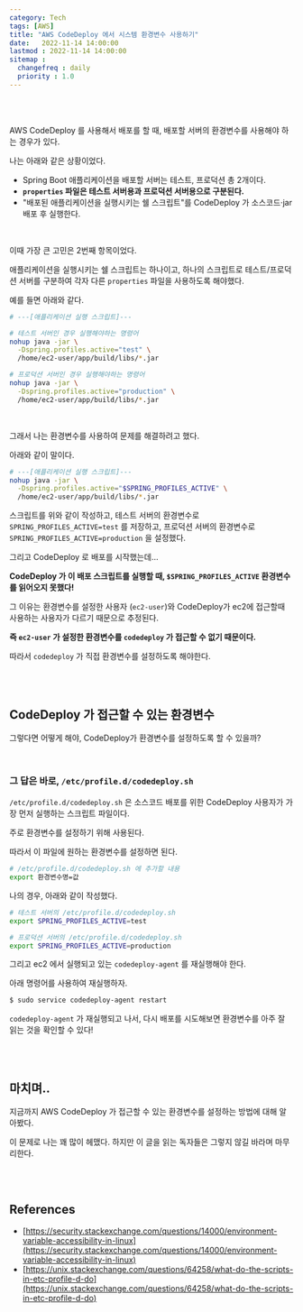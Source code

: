 ```yaml
---
category: Tech
tags: [AWS]
title: "AWS CodeDeploy 에서 시스템 환경변수 사용하기"
date:   2022-11-14 14:00:00 
lastmod : 2022-11-14 14:00:00
sitemap :
  changefreq : daily
  priority : 1.0
---
```


<br/><br/>

AWS CodeDeploy 를 사용해서 배포를 할 때, 배포할 서버의 환경변수를 사용해야 하는 경우가 있다.

나는 아래와 같은 상황이었다.

- Spring Boot 애플리케이션을 배포할 서버는 테스트, 프로덕션 총 2개이다.
- **`properties` 파일은 테스트 서버용과 프로덕션 서버용으로 구분된다.**
- "배포된 애플리케이션을 실행시키는 쉘 스크립트"를 CodeDeploy 가 소스코드·jar 배포 후 실행한다.

<br/>

이때 가장 큰 고민은 2번째 항목이었다.

애플리케이션을 실행시키는 쉘 스크립트는 하나이고, 하나의 스크립트로 테스트/프로덕션 서버를 구분하여 각자 다른 `properties` 파일을 사용하도록 해야했다.

예를 들면 아래와 같다.

```bash
# ---[애플리케이션 실행 스크립트]---

# 테스트 서버인 경우 실행해야하는 명령어
nohup java -jar \
  -Dspring.profiles.active="test" \
  /home/ec2-user/app/build/libs/*.jar

# 프로덕션 서버인 경우 실행해야하는 명령어
nohup java -jar \
  -Dspring.profiles.active="production" \
  /home/ec2-user/app/build/libs/*.jar
```

<br/>

그래서 나는 환경변수를 사용하여 문제를 해결하려고 했다.

아래와 같이 말이다.

```bash
# ---[애플리케이션 실행 스크립트]---
nohup java -jar \
  -Dspring.profiles.active="$SPRING_PROFILES_ACTIVE" \
  /home/ec2-user/app/build/libs/*.jar
```

스크립트를 위와 같이 작성하고, 테스트 서버의 환경변수로 `SPRING_PROFILES_ACTIVE=test` 를 저장하고, 프로덕션 서버의 환경변수로 `SPRING_PROFILES_ACTIVE=production` 을 설정했다.

그리고 CodeDeploy 로 배포를 시작했는데…

**CodeDeploy 가 이 배포 스크립트를 실행할 때, `$SPRING_PROFILES_ACTIVE` 환경변수를 읽어오지 못했다!**

그 이유는 환경변수를 설정한 사용자 (`ec2-user`)와 CodeDeploy가 ec2에 접근할때 사용하는 사용자가 다르기 때문으로 추정된다.

**즉 `ec2-user` 가 설정한 환경변수를 `codedeploy` 가 접근할 수 없기 때문이다.**

따라서 `codedeploy` 가 직접 환경변수를 설정하도록 해야한다.

<br/><br/>

## CodeDeploy 가 접근할 수 있는 환경변수

그렇다면 어떻게 해야, CodeDeploy가 환경변수를 설정하도록 할 수 있을까?

<br/>

### 그 답은 바로, `/etc/profile.d/codedeploy.sh`

`/etc/profile.d/codedeploy.sh` 은 소스코드 배포를 위한 CodeDeploy 사용자가 가장 먼저 실행하는 스크립트 파일이다.

주로 환경변수를 설정하기 위해 사용된다.

따라서 이 파일에 원하는 환경변수를 설정하면 된다.

```bash
# /etc/profile.d/codedeploy.sh 에 추가할 내용
export 환경변수명=값
```

나의 경우, 아래와 같이 작성했다.

```bash
# 테스트 서버의 /etc/profile.d/codedeploy.sh
export SPRING_PROFILES_ACTIVE=test
```

```bash
# 프로덕션 서버의 /etc/profile.d/codedeploy.sh
export SPRING_PROFILES_ACTIVE=production
```

그리고 ec2 에서 실행되고 있는 `codedeploy-agent` 를 재실행해야 한다.

아래 명령어를 사용하여 재실행하자.

```bash
$ sudo service codedeploy-agent restart
```

`codedeploy-agent` 가 재실행되고 나서, 다시 배포를 시도해보면 환경변수를 아주 잘 읽는 것을 확인할 수 있다!

<br/><br/>

## 마치며..

지금까지 AWS CodeDeploy 가 접근할 수 있는 환경변수를 설정하는 방법에 대해 알아봤다.

이 문제로 나는 꽤 많이 헤맸다. 하지만 이 글을 읽는 독자들은 그렇지 않길 바라며 마무리한다.

<br/><br/>

## References

- [https://security.stackexchange.com/questions/14000/environment-variable-accessibility-in-linux](https://security.stackexchange.com/questions/14000/environment-variable-accessibility-in-linux)
- [https://unix.stackexchange.com/questions/64258/what-do-the-scripts-in-etc-profile-d-do](https://unix.stackexchange.com/questions/64258/what-do-the-scripts-in-etc-profile-d-do)